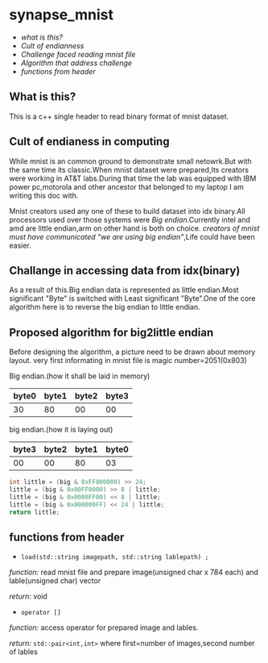 # synapse_mnist
- *what is this?*
- *Cult of endianness*
- *Challenge faced reading mnist file*
- *Algorithm that address challenge*
- *functions from header*


## What is this?

This is a c++ single header to read binary format of mnist dataset.

## Cult of endianess in computing

While mnist is an common ground to demonstrate small netowrk.But with the same time its classic.When mnist dataset were prepared,Its creators were working in AT&T labs.During that time the lab was equipped with IBM power pc,motorola and other ancestor that belonged to my laptop I am writing this doc with.

Mnist creators used any one of these to build dataset into idx binary.All processors used over those systems were *Big endian*.Currently intel and amd are little endian,arm on other hand is both on choice.
*creators of mnist must have communicated "we are using big endian"*,Life could have been easier.

## Challange in accessing data from idx(binary)

As a result of this.Big endian data is represented as little endian.Most significant "Byte" is switched with Least significant "Byte".One of the core algorithm here is to reverse the big endian to little endian.


## Proposed algorithm for big2little endian

Before designing the algorithm, a picture need to be drawn about memory layout.
very first informating in mnist file is magic number=2051(0x803)

Big endian.(how it shall be laid in memory)

|byte0|byte1|byte2|byte3|
|---|---|---|---|
| 30| 80| 00|00 |

 big endian.(how it is laying out)

|byte3|byte2|byte1|byte0|
|---|---|---|---|
| 00| 00| 80|03 |


```cpp
int little = (big & 0xFF000000) >> 24;
little = (big & 0x00FF0000) >> 8 | little;
little = (big & 0x0000FF00) << 8 | little;
little = (big & 0x000000FF) << 24 | little;
return little;
```

## functions from header
- `load(std::string imagepath, std::string lablepath) ;`

*function:* read mnist file and prepare image(unsigned char x 784 each) and lable(unsigned char) vector

*return:* void

- `operator []`

*function:* access operator for prepared image and lables.

*return:* `std::pair<int,int>` where first=number of images,second number of lables



